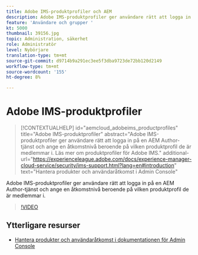 ```yaml
---
title: Adobe IMS-produktprofiler och AEM
description: Adobe IMS-produktprofiler ger användare rätt att logga in på en AEM Author-tjänst och ange en åtkomstnivå beroende på vilken produktprofil de är medlemmar i.
feature: 'Användare och grupper '
kt: 5000
thumbnail: 39156.jpg
topic: Administration, säkerhet
role: Administratör
level: Nybörjare
translation-type: tm+mt
source-git-commit: d9714b9a291ec3ee5f3dba9723de72bb120d2149
workflow-type: tm+mt
source-wordcount: '155'
ht-degree: 8%

---
```



# Adobe IMS-produktprofiler

>[!CONTEXTUALHELP]
>id="aemcloud_adobeims_productprofiles"
>title="Adobe IMS-produktprofiler"
>abstract="Adobe IMS-produktprofiler ger användare rätt att logga in på en AEM Author-tjänst och ange en åtkomstnivå beroende på vilken produktprofil de är medlemmar i. Läs mer om produktprofiler för Adobe IMS."
>additional-url="https://experienceleague.adobe.com/docs/experience-manager-cloud-service/security/ims-support.html?lang=en#introduction" text="Hantera produkter och användaråtkomst i Admin Console"

Adobe IMS-produktprofiler ger användare rätt att logga in på en AEM Author-tjänst och ange en åtkomstnivå beroende på vilken produktprofil de är medlemmar i.

>[!VIDEO](https://video.tv.adobe.com/v/39156/?quality=12&learn=on)

## Ytterligare resurser

+ [Hantera produkter och användaråtkomst i dokumentationen för Admin Console](https://docs.adobe.com/content/help/en/experience-manager-cloud-service/security/ims-support.html#managing-products-and-user-access-in-admin-console)

